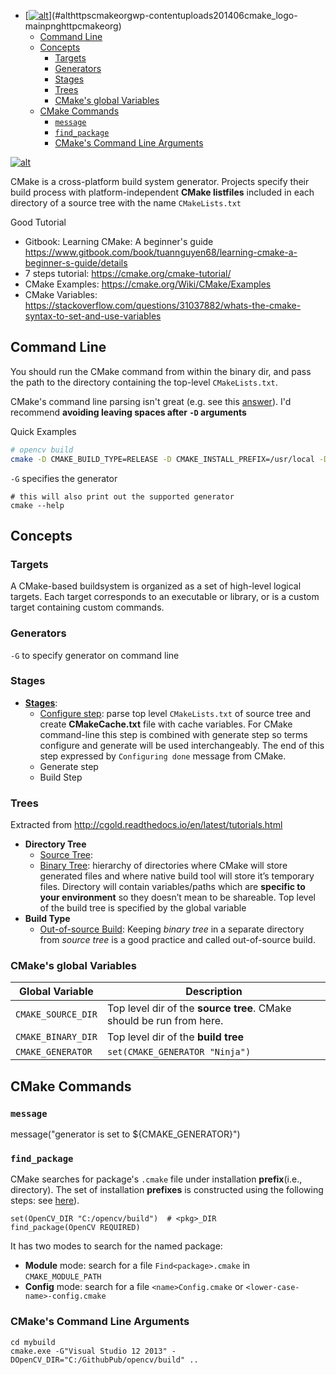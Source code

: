 <!-- TOC -->

- [[![alt](https://cmake.org/wp-content/uploads/2014/06/cmake_logo-main.png)](http://cmake.org)](#althttpscmakeorgwp-contentuploads201406cmake_logo-mainpnghttpcmakeorg)
    - [Command Line](#command-line)
    - [Concepts](#concepts)
        - [Targets](#targets)
        - [Generators](#generators)
        - [Stages](#stages)
        - [Trees](#trees)
        - [CMake's global Variables](#cmakes-global-variables)
    - [CMake Commands](#cmake-commands)
        - [`message`](#message)
        - [`find_package`](#find_package)
        - [CMake's Command Line Arguments](#cmakes-command-line-arguments)

<!-- /TOC -->

[![alt](https://cmake.org/wp-content/uploads/2014/06/cmake_logo-main.png)](http://cmake.org)

CMake is a cross-platform build system generator. Projects specify their build process with platform-independent **CMake listfiles** included in each directory of a source tree with the name `CMakeLists.txt`

Good Tutorial
- Gitbook: Learning CMake: A beginner's guide https://www.gitbook.com/book/tuannguyen68/learning-cmake-a-beginner-s-guide/details
- 7 steps tutorial: https://cmake.org/cmake-tutorial/
- CMake Examples: https://cmake.org/Wiki/CMake/Examples
- CMake Variables: https://stackoverflow.com/questions/31037882/whats-the-cmake-syntax-to-set-and-use-variables

## Command Line

You should run the CMake command from within the binary dir, and pass the path to the directory containing the top-level `CMakeLists.txt`.

 CMake's command line parsing isn't great (e.g. see this [answer](https://stackoverflow.com/questions/14887438/spacing-in-d-option-in-cmake/17181954#17181954)). I'd recommend **avoiding leaving spaces after `-D` arguments**

Quick Examples
```sh
# opencv build 
cmake -D CMAKE_BUILD_TYPE=RELEASE -D CMAKE_INSTALL_PREFIX=/usr/local -D WITH_TBB=ON -D WITH_V4L=ON -D WITH_QT=ON -D WITH_OPENGL=ON ..
```

`-G` specifies the generator
```
# this will also print out the supported generator
cmake --help
```


## Concepts

### Targets

A CMake-based buildsystem is organized as a set of high-level logical targets. Each target corresponds to an executable or library, or is a custom target containing custom commands.

### Generators

`-G` to specify generator on command line

### Stages

- [**Stages**](http://cgold.readthedocs.io/en/latest/tutorials/cmake-stages.html):
  - [Configure step](http://cgold.readthedocs.io/en/latest/tutorials/cmake-stages.html#configure-step): parse top level `CMakeLists.txt` of source tree and create **CMakeCache.txt** file with cache variables. For CMake command-line this step is combined with generate step so terms configure and generate will be used interchangeably. The end of this step expressed by `Configuring done` message from CMake.
  - Generate step
  - Build Step

### Trees

Extracted from http://cgold.readthedocs.io/en/latest/tutorials.html
- **Directory Tree**
  - [Source Tree](http://cgold.readthedocs.io/en/latest/glossary/binary-tree.html#binary-tree):
  - [Binary Tree](http://cgold.readthedocs.io/en/latest/glossary/binary-tree.html#binary-tree): hierarchy of directories where CMake will store generated files and where native build tool will store it’s temporary files. Directory will contain variables/paths which are **specific to your environment** so they doesn’t mean to be shareable. Top level of the build tree is specified by the global variable
- **Build Type**
  - [Out-of-source Build](http://cgold.readthedocs.io/en/latest/tutorials/out-of-source.html#out-of-source): Keeping _binary tree_ in a separate directory from _source tree_ is a good practice and called out-of-source build.



### CMake's global Variables

| Global Variable    | Description                              |
| ------------------ | ---------------------------------------- |
| `CMAKE_SOURCE_DIR` | Top level dir of the **source tree**. CMake should be run from here. |
| `CMAKE_BINARY_DIR` | Top level dir of the **build tree**      |
| `CMAKE_GENERATOR`  | `set(CMAKE_GENERATOR "Ninja")`           |

## CMake Commands

### `message`

message("generator is set to ${CMAKE_GENERATOR}")

### `find_package`
CMake searches for package's `.cmake` file under installation **prefix**(i.e., directory). The set of installation **prefixes** is constructed using the following steps: see [here](https://cmake.org/cmake/help/v3.0/command/find_package.html)).

```shell
set(OpenCV_DIR "C:/opencv/build")  # <pkg>_DIR
find_package(OpenCV REQUIRED)
```



It has two modes to search for the named package:
- **Module** mode: search for a file `Find<package>.cmake` in `CMAKE_MODULE_PATH`
- **Config** mode: search for a file `<name>Config.cmake` or `<lower-case-name>-config.cmake`

### CMake's Command Line Arguments

```batch
cd mybuild
cmake.exe -G"Visual Studio 12 2013" -DOpenCV_DIR="C:/GithubPub/opencv/build" ..
```

